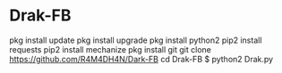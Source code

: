 # Drak-FB
pkg install update
pkg install upgrade
pkg install python2
pip2 install requests
pip2 install mechanize
pkg install git
git clone https://github.com/R4M4DH4N/Dark-FB
cd Drak-FB
$ python2 Drak.py

